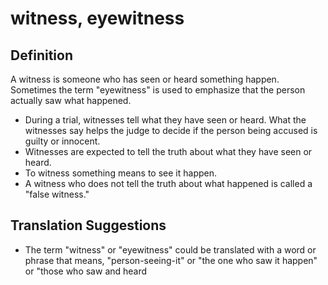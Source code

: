 # witness, eyewitness

## Definition

A witness is someone who has seen or heard something happen. Sometimes the term "eyewitness" is used to emphasize that the person actually saw what happened.

* During a trial, witnesses tell what they have seen or heard. What the witnesses say helps the judge to decide if the person being accused is guilty or innocent.
* Witnesses are expected to tell the truth about what they have seen or heard.
* To witness something means to see it happen.
* A witness who does not tell the truth about what happened is called a "false witness."


## Translation Suggestions



* The term "witness" or "eyewitness" could be translated with a word or phrase that means, "person-seeing-it" or "the one who saw it happen" or "those who saw and heard